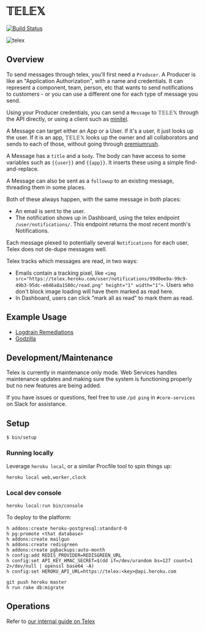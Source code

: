 # 𝕋𝔼𝕃𝔼𝕏

[![Build Status](https://travis-ci.org/heroku/telex.svg)](https://travis-ci.org/heroku/telex)

![telex](docs/telex-cc-by-sa-jens-ohlig.jpg)

## Overview

To send messages through telex, you'll first need a `Producer`. A Producer is like an "Application Authorization", with a name and credentials. It can represent a component, team, person, etc that wants to send notifications to customers - or you can use a different one for each type of message you send.

Using your Producer credentials, you can send a `Message` to 𝕋𝔼𝕃𝔼𝕏 through the API directly, or using a client such as [minitel](https://github.com/heroku/minitel).

A Message can target either an App or a User. If it's a user, it just looks up the user. If it is an app, 𝕋𝔼𝕃𝔼𝕏 looks up the owner and all collaborators and sends to each of those, without going through [premiumrush](https://github.com/heroku/premiumrush).

A Message has a `title` and a `body`. The body can have access to some variables such as `{{user}}` and `{{app}}`. It inserts these using a simple find-and-replace.

A Message can also be sent as a `followup` to an existing message, threading them in some places.

Both of these always happen, with the same message in both places:
- An email is sent to the user.
- The notification shows up in Dashboard, using the telex endpoint `/user/notifications/`. This endpoint returns the most recent month's  Notifications.

Each message plexed to potentially several `Notifications` for each user. Telex does not de-dupe messages well.

Telex tracks which messages are read, in two ways:
- Emails contain a tracking pixel, like `<img src="https://telex.heroku.com/user/notifications/99d0ee9a-99c9-49b3-95dc-e046a8a1580c/read.png" height="1" width="1">`. Users who don't block image loading will have them marked as read here.
- In Dashboard, users can click "mark all as read" to mark them as read.

## Example Usage

- [Logdrain Remediations](https://github.com/heroku/logdrain-remediation/blob/2fa6b0af6e8fef568dfddb2b70b5542960cf260a/lib/mediators/notifier.rb#L20-L25)
- [Godzilla](https://github.com/heroku/godzilla)

## Development/Maintenance

Telex is currently in maintenance only mode. Web Services handles maintenance
updates and making sure the system is functioning properly but no new features
are being added.

If you have issues or questions, feel free to use `/pd ping` in `#core-services`
on Slack for assistance.

## Setup

```
$ bin/setup
```

### Running locally

Leverage `heroku local`, or a similar Procfile tool to spin things up:

```shell
heroku local web,worker,clock
```

### Local dev console

```shell
heroku local:run bin/console
```

To deploy to the platform:

```
h addons:create heroku-postgresql:standard-0
h pg:promote <that database>
h addons:create mailgun
h addons:create redisgreen
h addons:create pgbackups:auto-month
h config:add REDIS_PROVIDER=REDISGREEN_URL
h config:set API_KEY_HMAC_SECRET=$(dd if=/dev/urandom bs=127 count=1 2>/dev/null | openssl base64 -A)
h config:set HEROKU_API_URL=https://telex:<key>@api.heroku.com

git push heroku master
h run rake db:migrate
```

## Operations

Refer to [our internal guide on Telex](https://github.com/heroku/engineering-docs/blob/master/components/telex/README.md)
